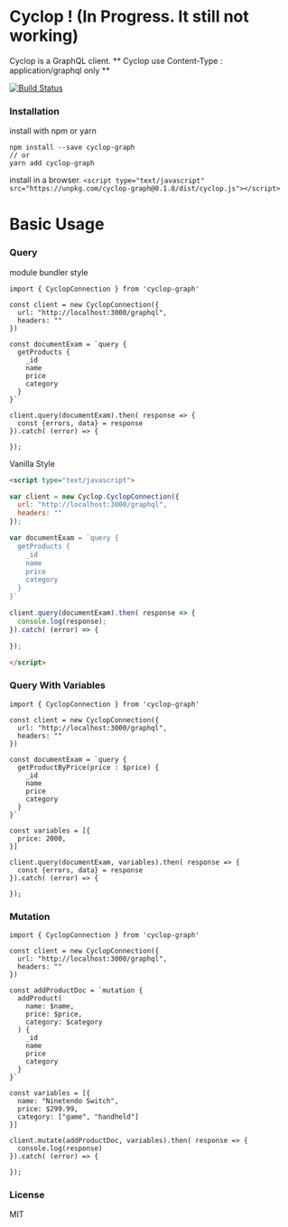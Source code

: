 # Cyclop ! (In Progress. It still not working)
Cyclop is a GraphQL client. ** Cyclop use Content-Type : application/graphql only **

[![Build Status](https://travis-ci.org/kenshero/cyclop-graph.svg?branch=master)](https://travis-ci.org/kenshero/cyclop-graph)


### Installation

install with npm or yarn
```
npm install --save cyclop-graph
// or
yarn add cyclop-graph
```

install in a browser.
`<script type="text/javascript" src="https://unpkg.com/cyclop-graph@0.1.8/dist/cyclop.js"></script>`

# Basic Usage

### Query
module bundler style
```
import { CyclopConnection } from 'cyclop-graph'

const client = new CyclopConnection({
  url: "http://localhost:3000/graphql",
  headers: ""
})

const documentExam = `query {
  getProducts {
    _id
    name
    price
    category
  }
}`

client.query(documentExam).then( response => {
  const {errors, data} = response
}).catch( (error) => {

});

```

Vanilla Style
```html
<script type="text/javascript">

var client = new Cyclop.CyclopConnection({
  url: "http://localhost:3000/graphql",
  headers: ""
});

var documentExam = `query {
  getProducts {
    _id
    name
    price
    category
  }
}`

client.query(documentExam).then( response => {
  console.log(response);
}).catch( (error) => {

});

</script>
```

### Query With Variables
```
import { CyclopConnection } from 'cyclop-graph'

const client = new CyclopConnection({
  url: "http://localhost:3000/graphql",
  headers: ""
})

const documentExam = `query {
  getProductByPrice(price : $price) {
    _id
    name
    price
    category
  }
}`

const variables = [{
  price: 2000,
}]

client.query(documentExam, variables).then( response => {
  const {errors, data} = response
}).catch( (error) => {

});
```

### Mutation
```
import { CyclopConnection } from 'cyclop-graph'

const client = new CyclopConnection({
  url: "http://localhost:3000/graphql",
  headers: ""
})

const addProductDoc = `mutation {
  addProduct(
    name: $name,
    price: $price,
    category: $category
  ) {
    _id
    name
    price
    category
  }
}`

const variables = [{
  name: "Ninetendo Switch",
  price: $299.99,
  category: ["game", "handheld"]
}]

client.mutate(addProductDoc, variables).then( response => {
  console.log(response)
}).catch( (error) => {

});

```
### License

MIT